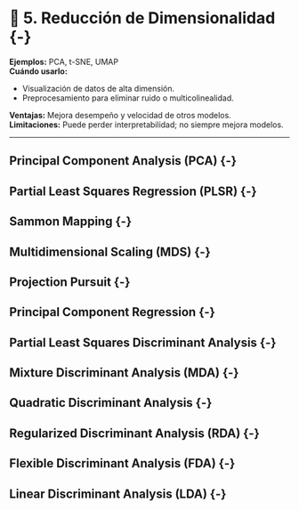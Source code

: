 # 🧩 **5. Reducción de Dimensionalidad** {-}   

**Ejemplos:** PCA, t-SNE, UMAP   
**Cuándo usarlo:**   

* Visualización de datos de alta dimensión.
* Preprocesamiento para eliminar ruido o multicolinealidad.

**Ventajas:** Mejora desempeño y velocidad de otros modelos.    
**Limitaciones:** Puede perder interpretabilidad; no siempre mejora modelos.

---

## Principal Component Analysis (PCA)  {-}  



## Partial Least Squares Regression (PLSR)  {-}   



## Sammon Mapping  {-}  



## Multidimensional Scaling (MDS)  {-}   



## Projection Pursuit  {-}   



## Principal Component Regression  {-}   



## Partial Least Squares Discriminant Analysis  {-}  



## Mixture Discriminant Analysis (MDA)  {-}  




## Quadratic Discriminant Analysis  {-}  



## Regularized Discriminant Analysis (RDA)  {-}   





## Flexible Discriminant Analysis (FDA)  {-}  





## Linear Discriminant Analysis (LDA)  {-}   




